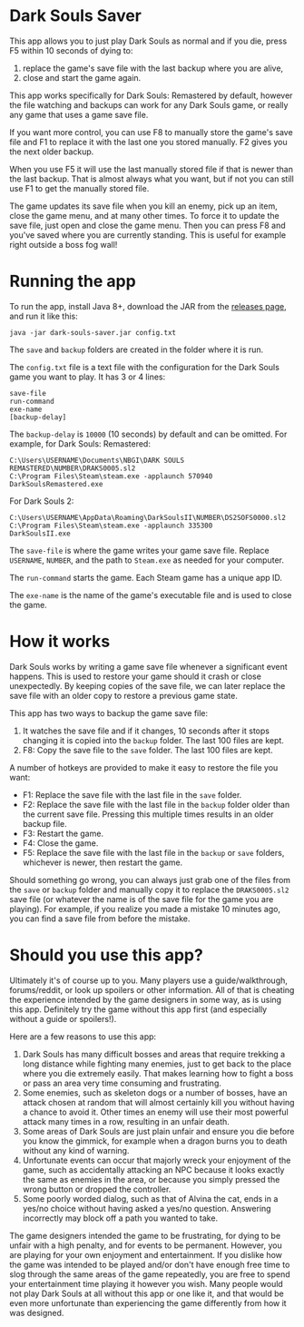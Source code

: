# Dark Souls Saver

This app allows you to just play Dark Souls as normal and if you die, press F5 within 10 seconds of dying to:
1) replace the game's save file with the last backup where you are alive,
2) close and start the game again.

This app works specifically for Dark Souls: Remastered by default, however the file watching and backups can work for any Dark Souls game, or really any game that uses a game save file.

If you want more control, you can use F8 to manually store the game's save file and F1 to replace it with the last one you stored manually. F2 gives you the next older backup.

When you use F5 it will use the last manually stored file if that is newer than the last backup. That is almost always what you want, but if not you can still use F1 to get the manually stored file.

The game updates its save file when you kill an enemy, pick up an item, close the game menu, and at many other times. To force it to update the save file, just open and close the game menu. Then you can press F8 and you've saved where you are currently standing. This is useful for example right outside a boss fog wall!

# Running the app

To run the app, install Java 8+, download the JAR from the [releases page](https://github.com/EsotericSoftware/dark-souls-saver/releases), and run it like this:

```
java -jar dark-souls-saver.jar config.txt
```

The `save` and `backup` folders are created in the folder where it is run.

The `config.txt` file is a text file with the configuration for the Dark Souls game you want to play. It has 3 or 4 lines:

```
save-file
run-command
exe-name
[backup-delay]
```

The `backup-delay` is `10000` (10 seconds) by default and can be omitted. For example, for Dark Souls: Remastered:

```
C:\Users\USERNAME\Documents\NBGI\DARK SOULS REMASTERED\NUMBER\DRAKS0005.sl2
C:\Program Files\Steam\steam.exe -applaunch 570940
DarkSoulsRemastered.exe
```

For Dark Souls 2:

```
C:\Users\USERNAME\AppData\Roaming\DarkSoulsII\NUMBER\DS2SOFS0000.sl2
C:\Program Files\Steam\steam.exe -applaunch 335300
DarkSoulsII.exe
```

The `save-file` is where the game writes your game save file. Replace `USERNAME`, `NUMBER`, and the path to `Steam.exe` as needed for your computer. 

The `run-command` starts the game. Each Steam game has a unique app ID.

The `exe-name` is the name of the game's executable file and is used to close the game.

# How it works

Dark Souls works by writing a game save file whenever a significant event happens. This is used to restore your game should it crash or close unexpectedly. By keeping copies of the save file, we can later replace the save file with an older copy to restore a previous game state.

This app has two ways to backup the game save file:

1) It watches the save file and if it changes, 10 seconds after it stops changing it is copied into the `backup` folder. The last 100 files are kept.
2) F8: Copy the save file to the `save` folder. The last 100 files are kept.

A number of hotkeys are provided to make it easy to restore the file you want:

* F1: Replace the save file with the last file in the `save` folder.
* F2: Replace the save file with the last file in the `backup` folder older than the current save file. Pressing this multiple times results in an older backup file.
* F3: Restart the game.
* F4: Close the game.
* F5: Replace the save file with the last file in the `backup` or `save` folders, whichever is newer, then restart the game.

Should something go wrong, you can always just grab one of the files from the `save` or `backup` folder and manually copy it to replace the `DRAKS0005.sl2` save file (or whatever the name is of the save file for the game you are playing). For example, if you realize you made a mistake 10 minutes ago, you can find a save file from before the mistake.

# Should you use this app?

Ultimately it's of course up to you. Many players use a guide/walkthrough, forums/reddit, or look up spoilers or other information. All of that is cheating the experience intended by the game designers in some way, as is using this app. Definitely try the game without this app first (and especially without a guide or spoilers!).

Here are a few reasons to use this app:

1) Dark Souls has many difficult bosses and areas that require trekking a long distance while fighting many enemies, just to get back to the place where you die extremely easily. That makes learning how to fight a boss or pass an area very time consuming and frustrating.
2) Some enemies, such as skeleton dogs or a number of bosses, have an attack chosen at random that will almost certainly kill you without having a chance to avoid it. Other times an enemy will use their most powerful attack many times in a row, resulting in an unfair death.
3) Some areas of Dark Souls are just plain unfair and ensure you die before you know the gimmick, for example when a dragon burns you to death without any kind of warning.
4) Unfortunate events can occur that majorly wreck your enjoyment of the game, such as accidentally attacking an NPC because it looks exactly the same as enemies in the area, or because you simply pressed the wrong button or dropped the controller.
5) Some poorly worded dialog, such as that of Alvina the cat, ends in a yes/no choice without having asked a yes/no question. Answering incorrectly may block off a path you wanted to take.

The game designers intended the game to be frustrating, for dying to be unfair with a high penalty, and for events to be permanent. However, you are playing for your own enjoyment and entertainment. If you dislike how the game was intended to be played and/or don't have enough free time to slog through the same areas of the game repeatedly, you are free to spend your entertainment time playing it however you wish. Many people would not play Dark Souls at all without this app or one like it, and that would be even more unfortunate than experiencing the game differently from how it was designed.
